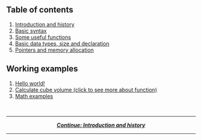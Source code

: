 ## Table of contents

1. [Introduction and history](./tutorial/introduction-and-history.md)
2. [Basic syntax](./tutorial/basic-syntax.md)
3. [Some useful functions](./tutorial/functions.md)
4. [Basic data types, size and declaration](./tutorial/data.md)
5. [Pointers and memory allocation](./tutorial/pointer-allocate.md)

## Working examples

1. [Hello world!](./examples/helloworld.f)
2. [Calculate cube volume (click to see more about function)](./examples/cube-volume.f)
3. [Math examples](./examples/math.f)

<br/>

---

<p align="center">
  <em>
    <b>
      <a href="./tutorial/introduction-and-history.md">
        Continue: Introduction and history
      </a>
    </b>
  </em>
</p>
  
---
